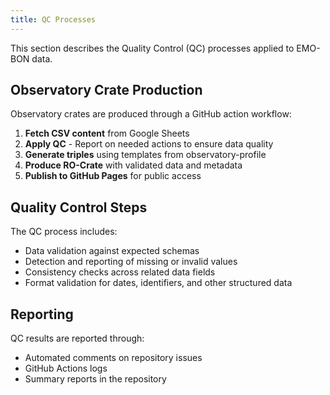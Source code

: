 ```yaml
---
title: QC Processes
---
```


This section describes the Quality Control (QC) processes applied to EMO-BON data.

## Observatory Crate Production

Observatory crates are produced through a GitHub action workflow:

1. **Fetch CSV content** from Google Sheets
2. **Apply QC** - Report on needed actions to ensure data quality
3. **Generate triples** using templates from observatory-profile
4. **Produce RO-Crate** with validated data and metadata
5. **Publish to GitHub Pages** for public access

## Quality Control Steps

The QC process includes:

- Data validation against expected schemas
- Detection and reporting of missing or invalid values
- Consistency checks across related data fields
- Format validation for dates, identifiers, and other structured data

## Reporting

QC results are reported through:
- Automated comments on repository issues
- GitHub Actions logs
- Summary reports in the repository
